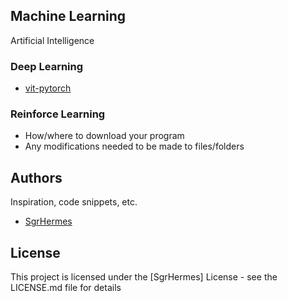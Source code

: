 ## Machine Learning
Artificial Intelligence

### Deep Learning
* [vit-pytorch](https://github.com/lucidrains/vit-pytorch) 

### Reinforce Learning
* How/where to download your program
* Any modifications needed to be made to files/folders

## Authors
Inspiration, code snippets, etc.
* [SgrHermes](https://github.com/SgrHermes/Referance/edit/main/README.md)

## License
This project is licensed under the [SgrHermes] License - see the LICENSE.md file for details

